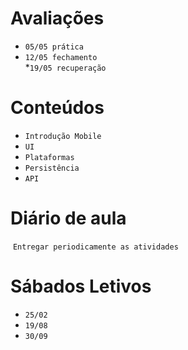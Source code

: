 # Avaliações

* `05/05 prática`  
* `12/05 fechamento`  
*`19/05 recuperação`



# Conteúdos

* `Introdução Mobile` 
* `UI`
* `Plataformas`
* `Persistência`
* `API`


# Diário de aula 

 `Entregar periodicamente as atividades`


# Sábados Letivos

* `25/02`  
* `19/08`  
* `30/09`
